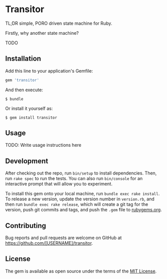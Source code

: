# Transitor

TL;DR simple, PORO driven state machine for Ruby.

Firstly, why another state machine?

TODO

## Installation

Add this line to your application's Gemfile:

```ruby
gem 'transitor'
```

And then execute:

    $ bundle

Or install it yourself as:

    $ gem install transitor

## Usage

TODO: Write usage instructions here

## Development

After checking out the repo, run `bin/setup` to install dependencies. Then, run `rake spec` to run the tests. You can also run `bin/console` for an interactive prompt that will allow you to experiment.

To install this gem onto your local machine, run `bundle exec rake install`. To release a new version, update the version number in `version.rb`, and then run `bundle exec rake release`, which will create a git tag for the version, push git commits and tags, and push the `.gem` file to [rubygems.org](https://rubygems.org).

## Contributing

Bug reports and pull requests are welcome on GitHub at https://github.com/[USERNAME]/transitor.


## License

The gem is available as open source under the terms of the [MIT License](http://opensource.org/licenses/MIT).

